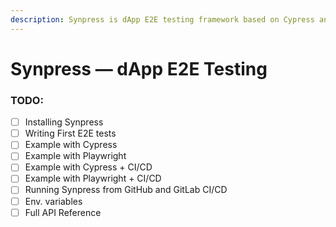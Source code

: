 ```yaml
---
description: Synpress is dApp E2E testing framework based on Cypress and Playwright.
---
```


# Synpress — dApp E2E Testing

### TODO:&#x20;

- [ ] Installing Synpress&#x20;
- [ ] Writing First E2E tests&#x20;
- [ ] Example with Cypress&#x20;
- [ ] Example with Playwright&#x20;
- [ ] Example with Cypress + CI/CD&#x20;
- [ ] Example with Playwright + CI/CD
- [ ] Running Synpress from GitHub and GitLab CI/CD&#x20;
- [ ] Env. variables&#x20;
- [ ] Full API Reference &#x20;
